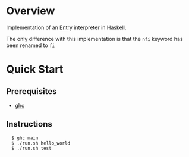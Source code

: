# Overview
Implementation of an [Entry](https://github.com/serd223/entry) interpreter in Haskell.

The only difference with this implementation is that the `nfi` keyword has been renamed to `fi`

# Quick Start
## Prerequisites
- [ghc](https://www.haskell.org/downloads/)

## Instructions
```console
  $ ghc main
  $ ./run.sh hello_world
  $ ./run.sh test
```
